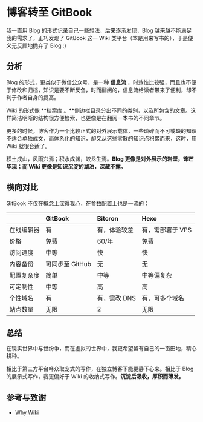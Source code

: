 # 博客转至 GitBook

我一直用 Blog 的形式记录自己一些想法，后来逐渐发现，Blog 越来越不能满足我的需求了，正巧发现了 GitBook 这一 Wiki 类平台（本是用来写书的），于是便义无反顾地抛弃了 Blog :\)

## 分析

Blog 的形式，更类似于微信公众号，是一种 **信息流** ，时效性比较强，而且也不便于修改和归档，知识是要不断反刍，时而翻阅的，信息流给读者带来了便利，却不利于作者自身的提高。

Wiki 的形式像 **档案库 。**侧边栏目录分出不同的类别，以及所包含的文章。这样简洁明晰的结构很方便检索，也更像是在翻阅一本书的不同章节。

更多的时候，博客作为一个比较正式的对外展示载体，一些琐碎而不可或缺的知识不适合单独成文，而体系化的知识，却又从这些零散的知识点积累而来，这时，用 Wiki 就很合适了。

积土成山，风雨兴焉；积水成渊，蛟龙生焉。**Blog 更像是对外展示的岩壁，锋芒毕现；而 Wiki 更像是知识沉淀的湖泊，深藏不露。**

## 横向对比

GitBook 不仅在概念上深得我心，在参数配置上也是一流的：

|  | GitBook | Bitcron | Hexo |
| :--- | :--- | :--- | :--- |
| 在线编辑器 | 有 | 有，体验较差 | 有，需部署于 VPS |
| 价格 | 免费 | 60/年 | 免费 |
| 访问速度 | 中等 | 快 | 快 |
| 内容备份 | 可同步至 GitHub | 无 | 无 |
| 配置复杂度 | 简单 | 中等 | 中等偏复杂 |
| 可定制性 | 中等 | 高 | 高 |
| 个性域名 | 有 | 有，需改 DNS | 有，可多个域名 |
| 站点数量 | 无限 | 2 | 无限 |

## 总结

在现实世界中与世纷争，而在虚拟的世界中，我更希望留有自己的一亩田地，精心耕种。

相比于第三方平台哗众取宠式的写作，在独立博客下能更静下心来。相比于 Blog 的展示式写作，我更偏好于 Wiki 的收纳式写作。**沉淀后吸收，厚积而薄发。**

## 参考与致谢

* [Why Wiki](https://wiki.imshuai.com/why-wiki.html)

